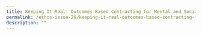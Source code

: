 ```yaml
---
title: Keeping It Real: Outcomes Based Contracting for Mental and Social Health
permalink: /ethos-issue-26/keeping-it-real-outcomes-based-contracting-for-mental-and-social-health/
description: ""
---
```

